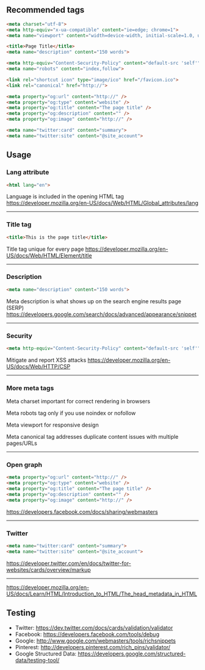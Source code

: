 ## Recommended tags

``` html
<meta charset="utf-8">
<meta http-equiv="x-ua-compatible" content="ie=edge; chrome=1">
<meta name="viewport" content="width=device-width, initial-scale=1.0, user-scalable=no">

<title>Page Title</title>
<meta name="description" content="150 words">

<meta http-equiv="Content-Security-Policy" content="default-src 'self'">
<meta name="robots" content="index,follow">

<link rel="shortcut icon" type="image/ico" href="/favicon.ico">
<link rel="canonical" href="http://">

<meta property="og:url" content="http://" />
<meta property="og:type" content="website" />
<meta property="og:title" content="The page title" />
<meta property="og:description" content="" />
<meta property="og:image" content="http://" />

<meta name="twitter:card" content="summary">
<meta name="twitter:site" content="@site_account">

```
## Usage

### Lang attribute
``` html
<html lang="en">
```
Language is included in the opening HTML tag
https://developer.mozilla.org/en-US/docs/Web/HTML/Global_attributes/lang

---

### Title tag
``` html
<title>This is the page title</title>
```
Title tag unique for every page
https://developer.mozilla.org/en-US/docs/Web/HTML/Element/title

---

### Description
``` html
<meta name="description" content="150 words">
```
Meta description is what shows up on the search engine results page (SERP)
https://developers.google.com/search/docs/advanced/appearance/snippet

---

### Security
``` html
<meta http-equiv="Content-Security-Policy" content="default-src 'self'">
```
Mitigate and report XSS attacks
https://developer.mozilla.org/en-US/docs/Web/HTTP/CSP

---

### More meta tags
Meta charset important for correct rendering in browsers

Meta robots tag only if you use noindex or nofollow

Meta viewport for responsive design

Meta canonical tag addresses duplicate content issues with multiple pages/URLs

---

### Open graph
``` html
<meta property="og:url" content="http://" />
<meta property="og:type" content="website" />
<meta property="og:title" content="The page title" />
<meta property="og:description" content="" />
<meta property="og:image" content="http://" />
```
https://developers.facebook.com/docs/sharing/webmasters

---

### Twitter
``` html
<meta name="twitter:card" content="summary">
<meta name="twitter:site" content="@site_account">
```
https://developer.twitter.com/en/docs/twitter-for-websites/cards/overview/markup

---

https://developer.mozilla.org/en-US/docs/Learn/HTML/Introduction_to_HTML/The_head_metadata_in_HTML


## Testing
* Twitter: https://dev.twitter.com/docs/cards/validation/validator
* Facebook: https://developers.facebook.com/tools/debug
* Google: http://www.google.com/webmasters/tools/richsnippets
* Pinterest: http://developers.pinterest.com/rich_pins/validator/
* Google Structured Data: https://developers.google.com/structured-data/testing-tool/
